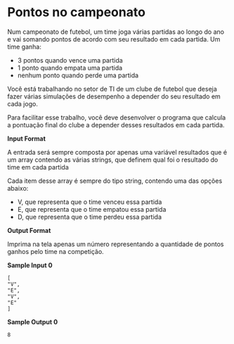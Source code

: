 # Pontos no campeonato

Num campeonato de futebol, um time joga várias partidas ao longo do ano e vai somando pontos de acordo com seu resultado em cada partida. Um time ganha:

- 3 pontos quando vence uma partida
- 1 ponto quando empata uma partida
- nenhum ponto quando perde uma partida

Você está trabalhando no setor de TI de um clube de futebol que deseja fazer várias simulações de desempenho a depender do seu resultado em cada jogo.

Para facilitar esse trabalho, você deve desenvolver o programa que calcula a pontuação final do clube a depender desses resultados em cada partida.

**Input Format**

A entrada será sempre composta por apenas uma variável resultados que é um array contendo as várias strings, que definem qual foi o resultado do time em cada partida

Cada item desse array é sempre do tipo string, contendo uma das opções abaixo:

- V, que representa que o time venceu essa partida
- E, que representa que o time empatou essa partida
- D, que representa que o time perdeu essa partida

**Output Format**

Imprima na tela apenas um número representando a quantidade de pontos ganhos pelo time na competição.

**Sample Input 0**

```
[
"V",
"E",
"V",
"E"
]
```

**Sample Output 0**

```
8
```
